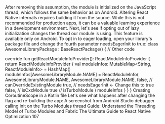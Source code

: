 After removing this assumption, the module is initialized on the JavaScript thread, 
which follows the same behavior as on Android. Altering React Native internals 
requires building it from the source. While this is not recommended for production 
apps, it can be a valuable learning experience in a development environment.
Next, let's see if opting out of lazy initialization changes the thread our module is using. This 
feature is available only on Android. To opt in to eager loading, open your library's package file 
and change the fourth parameter needsEagerInit to true:
class AwesomeLibraryPackage : BaseReactPackage() {
  // Other code
  
  override fun getReactModuleInfoProvider(): ReactModuleInfoProvider 
{
    return ReactModuleInfoProvider {
      val moduleInfos: MutableMap<String, ReactModuleInfo> = 
HashMap()
      moduleInfos[AwesomeLibraryModule.NAME] = ReactModuleInfo(
        AwesomeLibraryModule.NAME,
        AwesomeLibraryModule.NAME,
        false,  // canOverrideExistingModule
        true,   // needsEagerInit <- Change this to true
        false,  // isCxxModule
        true    // isTurboModule
      )
      moduleInfos
    }
  }
}
Creating CoroutineScope in a Kotlin file
Let's see what happens after changing the flag and re-building the app:
A screenshot from Android Studio debugger calling init on the Turbo Modules thread
Guide: Understand the Threading Model of Turbo Modules and Fabric
The Ultimate Guide to React Native Optimization
107